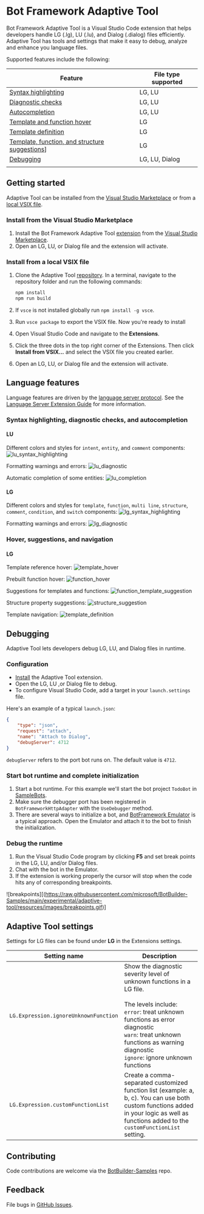 # Bot Framework Adaptive Tool

Bot Framework Adaptive Tool is a Visual Studio Code extension that helps developers handle LG (.lg), LU (.lu), and Dialog (.dialog) files efficiently. Adaptive Tool has tools and settings that make it easy to debug, analyze and enhance you language files.

Supported features include the following:
<!--
- LG/LU syntax highlighting
- LG/LU diagnostic checks
- LG/LU autocompletion
- LG template and function hover
- LG template definition
- LG template, function, and structure suggestions
- Dialog (.dialog) debugging
- LG debugging
-->

| Feature                                       | File type supported |
|-----------------------------------------------|---------------------|
| [Syntax highlighting](#syntax-highlighting-diagnostic-checks,-and-autocompletion)                           | LG, LU              |
| [Diagnostic checks](#syntax-highlighting-diagnostic-checks,-and-autocompletion)                             | LG, LU              |
| [Autocompletion](#syntax-highlighting-diagnostic-checks,-and-autocompletion)                                | LG, LU              |
| [Template and function hover](#hover,-suggestions,-and-navigation)                   | LG                  |
| [Template definition](#hover,-suggestions,-and-navigation)                           | LG                  |
| [Template, function, and structure suggestions](#hover,-suggestions,-and-navigation)] | LG                  |
| [Debugging](#debugging)                                     | LG, LU, Dialog      |
|||

## Getting started

Adaptive Tool can be installed from the [Visual Studio Marketplace](#install-from-the-visual-studio-code-marketplace) or from a [local VSIX file](#install-from-a-local-vsix-file).

### Install from the Visual Studio Marketplace

1. Install the Bot Framework Adaptive Tool [extension](https://marketplace.visualstudio.com/items?itemName=adaptive-tool) from the [Visual Studio Marketplace](https://marketplace.visualstudio.com/vscode).
1. Open an LG, LU, or Dialog file and the extension will activate.

### Install from a local VSIX file

1. Clone the Adaptive Tool [repository](https://github.com/microsoft/BotBuilder-Samples/tree/main/experimental/adaptive-tool). In a terminal, navigate to the repository folder and run the following commands:

    ```cmd
    npm install
    npm run build
    ```

1. If `vsce` is not installed globally run `npm install -g vsce`.
1. Run `vsce package` to export the VSIX file. Now you're ready to install
1. Open Visual Studio Code and navigate to the **Extensions**.
1. Click the three dots in the top right corner of the Extensions. Then click **Install from VSIX...** and select the VSIX file you created earlier.
1. Open an LG, LU, or Dialog file and the extension will activate.

## Language features

Language features are driven by the [language server protocol](./languageServer.md). See the [Language Server Extension Guide](https://code.visualstudio.com/api/language-extensions/language-server-extension-guide) for more information.

### Syntax highlighting, diagnostic checks, and autocompletion

#### LU

Different colors and styles for `intent`, `entity`, and `comment` components:
![lu_syntax_highlighting](https://raw.githubusercontent.com/microsoft/BotBuilder-Samples/main/experimental/adaptive-tool/resources/images/lu_syntax_highlighting.png)

Formatting warnings and errors:
![lu_diagnostic](https://raw.githubusercontent.com/microsoft/BotBuilder-Samples/main/experimental/adaptive-tool/resources/images/lu_diagnostic.png)

Automatic completion of some entities:
![lu_completion](https://raw.githubusercontent.com/microsoft/BotBuilder-Samples/main/experimental/adaptive-tool/resources/images/lu_completion.gif)

#### LG

Different colors and styles for `template`, `function`, `multi line`, `structure`, `comment`, `condition`, and `switch` components:
![lg_syntax_highlighting](https://raw.githubusercontent.com/microsoft/BotBuilder-Samples/main/experimental/adaptive-tool/resources/images/lg_syntax_highlighting.png)

Formatting warnings and errors:
![lg_diagnostic](https://raw.githubusercontent.com/microsoft/BotBuilder-Samples/main/experimental/adaptive-tool/resources/images/lg_diagnostic.gif)

### Hover, suggestions, and navigation

#### LG

Template reference hover:
![template_hover](https://raw.githubusercontent.com/microsoft/BotBuilder-Samples/main/experimental/adaptive-tool/resources/images/template_hover.png)

Prebuilt function hover:
![function_hover](https://raw.githubusercontent.com/microsoft/BotBuilder-Samples/main/experimental/adaptive-tool/resources/images/function_hover.png)

Suggestions for templates and functions:
![function_template_suggestion](https://raw.githubusercontent.com/microsoft/BotBuilder-Samples/main/experimental/adaptive-tool/resources/images/function_template_suggestion.gif)

Structure property suggestions:
![structure_suggestion](https://raw.githubusercontent.com/microsoft/BotBuilder-Samples/main/experimental/adaptive-tool/resources/images/structure_suggestion.gif)

Template navigation:
![template_definition](https://raw.githubusercontent.com/microsoft/BotBuilder-Samples/main/experimental/adaptive-tool/resources/images/template_definition.gif)

## Debugging

Adaptive Tool lets developers debug LG, LU, and Dialog files in runtime.

### Configuration

- [Install](#getting-started) the Adaptive Tool extension.
- Open the LG, LU ,or Dialog file to debug.
- To configure Visual Studio Code, add a target in your `launch.settings` file.

Here's an example of a typical `launch.json`:

```json
{
    "type": "json",
    "request": "attach",
    "name": "Attach to Dialog",
    "debugServer": 4712
}
```

`debugServer` refers to the port bot runs on. The default value is `4712`.

### Start bot runtime and complete initialization

1. Start a bot runtime. For this example we'll start the bot project `TodoBot` in [SampleBots](https://github.com/microsoft/botbuilder-dotnet/tree/hond/debugger/tests/Microsoft.Bot.Builder.TestBot.Json).
1. Make sure the debugger port has been registered in `BotFrameworkHttpAdapter` with the `UseDebugger` method.
1. There are several ways to initialize a bot, and [BotFramework Emulator](https://github.com/microsoft/BotFramework-Emulator) is a typical approach. Open the Emulator and attach it to the bot to finish the initialization.

### Debug the runtime

1. Run the Visual Studio Code program by clicking **F5** and set break points in the LG, LU, and/or Dialog files.
1. Chat with the bot in the Emulator.
1. If the extension is working properly the cursor will stop when the code hits any of corresponding breakpoints.

![breakpoints][(https://raw.githubusercontent.com/microsoft/BotBuilder-Samples/main/experimental/adaptive-tool/resources/images/breakpoints.gif)]

## Adaptive Tool settings

Settings for LG files can be found under **LG** in the Extensions settings.

|Setting name|Description|
|-----|---------------|
|`LG.Expression.ignoreUnknownFunction`|Show the diagnostic severity level of unknown functions in a LG file.<br><br>The levels include:<br/>`error`: treat unknown functions as error diagnostic<br>`warn`: treat unknown functions as warning diagnostic<br>`ignore`: ignore unknown functions|
|`LG.Expression.customFunctionList`| Create a comma-separated customized function list (example: a, b, c). You can use both custom functions added in your logic as well as functions added to the `customFunctionList` setting.|

## Contributing

Code contributions are welcome via the [BotBuilder-Samples](https://github.com/microsoft/BotBuilder-Samples) repo.

## Feedback

File bugs in [GitHub Issues](https://github.com/Microsoft/BotBuilder-Samples/issues).
